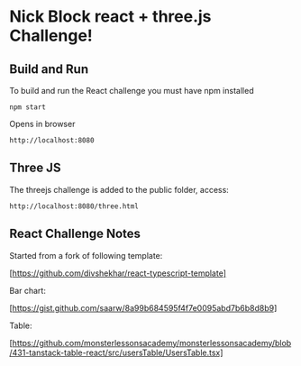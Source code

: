 
# Nick Block react + three.js Challenge!



## Build and Run 

To build and run the React challenge you must have npm installed

```npm start```


Opens in browser

```http://localhost:8080```


## Three JS

The threejs challenge is added to the public folder, access:

```http://localhost:8080/three.html```



## React Challenge Notes

Started from a fork of following template:

[https://github.com/divshekhar/react-typescript-template]

Bar chart:

[https://gist.github.com/saarw/8a99b684595f4f7e0095abd7b6b8d8b9]

Table:

[https://github.com/monsterlessonsacademy/monsterlessonsacademy/blob/431-tanstack-table-react/src/usersTable/UsersTable.tsx]
